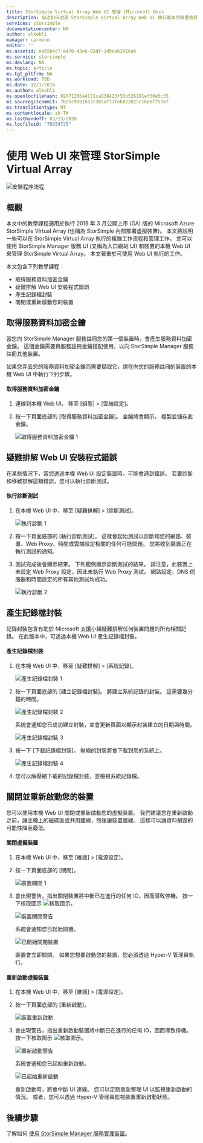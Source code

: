 ```yaml
---
title: StorSimple Virtual Array Web UI 管理 |Microsoft Docs
description: 描述如何透過 StorSimple Virtual Array Web UI 執行基本的裝置管理工作。
services: storsimple
documentationcenter: NA
author: alkohli
manager: carmonm
editor: ''
ms.assetid: ea65b4c7-a478-43e6-83df-1d9ea62916a6
ms.service: storsimple
ms.devlang: NA
ms.topic: article
ms.tgt_pltfrm: NA
ms.workload: TBD
ms.date: 12/1/2016
ms.author: alkohli
ms.openlocfilehash: 92671206a4171ca838423f55b526191ef30e5c35
ms.sourcegitcommit: 7b25c9981b52c385af77feb022825c1be6ff55bf
ms.translationtype: MT
ms.contentlocale: zh-TW
ms.lasthandoff: 03/13/2020
ms.locfileid: "79254725"
---
```

# <a name="use-the-web-ui-to-administer-your-storsimple-virtual-array"></a>使用 Web UI 來管理 StorSimple Virtual Array
![安裝程序流程](./media/storsimple-ova-web-ui-admin/manage4.png)

## <a name="overview"></a>概觀
本文中的教學課程適用於執行 2016 年 3 月公開上市 (GA) 版的 Microsoft Azure StorSimple Virtual Array (也稱為 StorSimple 內部部署虛擬裝置)。 本文將說明一些可以在 StorSimple Virtual Array 執行的複雜工作流程和管理工作。 您可以使用 StorSimple Manager 服務 UI (又稱為入口網站 UI) 和裝置的本機 Web UI 來管理 StorSimple Virtual Array。 本文著重於可使用 Web UI 執行的工作。

本文包含下列教學課程：

* 取得服務資料加密金鑰
* 疑難排解 Web UI 安裝程式錯誤
* 產生記錄檔封裝
* 關閉或重新啟動您的裝置

## <a name="get-the-service-data-encryption-key"></a>取得服務資料加密金鑰
當您向 StorSimple Manager 服務註冊您的第一個裝置時，會產生服務資料加密金鑰。 這個金鑰需要與服務註冊金鑰搭配使用，以向 StorSimple Manager 服務註冊其他裝置。

如果您弄丟您的服務資料加密金鑰而需要擷取它，請在向您的服務註冊的裝置的本機 Web UI 中執行下列步驟。

#### <a name="to-get-the-service-data-encryption-key"></a>取得服務資料加密金鑰
1. 連線到本機 Web UI。 移至 [組態] >  [雲端設定]。
2. 按一下頁面底部的 [取得服務資料加密金鑰]。 金鑰將會顯示。 複製並儲存此金鑰。
   
    ![取得服務資料加密金鑰 1](./media/storsimple-ova-web-ui-admin/image27.png)

## <a name="troubleshoot-web-ui-setup-errors"></a>疑難排解 Web UI 安裝程式錯誤
在某些情況下，當您透過本機 Web UI 設定裝置時，可能會遇到錯誤。 若要診斷和移難排解這類錯誤，您可以執行診斷測試。

#### <a name="to-run-the-diagnostic-tests"></a>執行診斷測試
1. 在本機 Web UI 中，移至 [疑難排解] >  [診斷測試]。
   
    ![執行診斷 1](./media/storsimple-ova-web-ui-admin/image29.png)
2. 按一下頁面底部的 [執行診斷測試]。 這樣會起始測試以診斷和您的網路、裝置、Web Proxy、時間或雲端設定相關的任何可能問題。 您將收到裝置正在執行測試的通知。
3. 測試完成後會顯示結果。 下列範例顯示診斷測試的結果。 請注意，此裝置上未設定 Web Proxy 設定，因此未執行 Web Proxy 測試。 網路設定、DNS 伺服器和時間設定的所有其他測試均成功。
   
    ![執行診斷 2](./media/storsimple-ova-web-ui-admin/image30.png)

## <a name="generate-a-log-package"></a>產生記錄檔封裝
記錄封裝包含有助於 Microsoft 支援小組疑難排解任何裝置問題的所有相關記錄。 在此版本中，可透過本機 Web UI 產生記錄檔封裝。

#### <a name="to-generate-the-log-package"></a>產生記錄檔封裝
1. 在本機 Web UI 中，移至 [疑難排解] >  [系統記錄]。
   
    ![產生記錄檔封裝 1](./media/storsimple-ova-web-ui-admin/image31.png)
2. 按一下頁面底部的 [建立記錄檔封裝]。 將建立系統記錄的封裝。 這需要幾分鐘的時間。
   
    ![產生記錄檔封裝 2](./media/storsimple-ova-web-ui-admin/image32.png)
   
    系統會通知您已成功建立封裝，並會更新頁面以顯示封裝建立的日期與時間。
   
    ![產生記錄檔封裝 3](./media/storsimple-ova-web-ui-admin/image33.png)
3. 按一下 [下載記錄檔封裝]。 壓縮的封裝將會下載到您的系統上。
   
    ![產生記錄檔封裝 4](./media/storsimple-ova-web-ui-admin/image34.png)
4. 您可以解壓縮下載的記錄檔封裝，並檢視系統記錄檔。

## <a name="shut-down-and-restart-your-device"></a>關閉並重新啟動您的裝置
您可以使用本機 Web UI 關閉或重新啟動您的虛擬裝置。 我們建議您在重新啟動之前，讓主機上的磁碟區或共用離線，然後讓裝置離線。 這樣可以讓資料損毀的可能性降至最低。 

#### <a name="to-shut-down-your-virtual-device"></a>關閉虛擬裝置
1. 在本機 Web UI 中，移至 [維護] >  [電源設定]。
2. 按一下頁面底部的 [關閉]。
   
    ![裝置關閉 1](./media/storsimple-ova-web-ui-admin/image36.png)
3. 會出現警告，指出關閉裝置將中斷已在進行的任何 IO，因而導致停機。 按一下核取圖示 ![核取圖示](./media/storsimple-ova-web-ui-admin/image3.png)。
   
    ![裝置關閉警告](./media/storsimple-ova-web-ui-admin/image37.png)
   
    系統會通知您已起始關機。
   
    ![已開始關閉裝置](./media/storsimple-ova-web-ui-admin/image38.png)
   
    裝置會立即關閉。 如果您想要啟動您的裝置，您必須透過 Hyper-V 管理員執行。

#### <a name="to-restart-your-virtual-device"></a>重新啟動虛擬裝置
1. 在本機 Web UI 中，移至 [維護] >  [電源設定]。
2. 按一下頁面底部的 [重新啟動]。
   
    ![裝置重新啟動](./media/storsimple-ova-web-ui-admin/image36.png)
3. 會出現警告，指出重新啟動裝置將中斷已在進行的任何 IO，因而導致停機。 按一下核取圖示 ![核取圖示](./media/storsimple-ova-web-ui-admin/image3.png)。
   
    ![重新啟動警告](./media/storsimple-ova-web-ui-admin/image37.png)
   
    系統會通知您已起始重新啟動。
   
    ![已起始重新啟動](./media/storsimple-ova-web-ui-admin/image39.png)
   
    重新啟動時，將會中斷 UI 連線。 您可以定期重新整理 UI 以監視重新啟動的情況。 或者，您可以透過 Hyper-V 管理員監視裝置重新啟動狀態。

## <a name="next-steps"></a>後續步驟
了解如何 [使用 StorSimple Manager 服務管理裝置](storsimple-virtual-array-manager-service-administration.md)。

